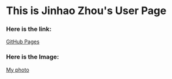 # This is Jinhao Zhou's User Page
### Here is the link:
[GitHub Pages](https://github.com/j5zhou/CSE110_Lab1/tree/codingLanguage)

### Here is the Image:
[My photo](self.jpg)